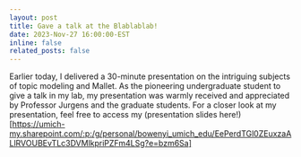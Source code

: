 ```yaml
---
layout: post
title: Gave a talk at the Blablablab!
date: 2023-Nov-27 16:00:00-EST
inline: false
related_posts: false
---
```


Earlier today, I delivered a 30-minute presentation on the intriguing subjects of topic modeling and Mallet. As the pioneering undergraduate student to give a talk in my lab, my presentation was warmly received and appreciated by Professor Jurgens and the graduate students. For a closer look at my presentation, feel free to access my (presentation slides here!) [https://umich-my.sharepoint.com/:p:/g/personal/bowenyi_umich_edu/EePerdTGl0ZEuxzaALlRVOUBEvTLc3DVMlkpriPZFm4LSg?e=bzm6Sa] 
 

